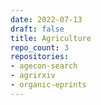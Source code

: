 ```yaml
---
date: 2022-07-13
draft: false
title: Agriculture
repo_count: 3
repositories:
- agecon-search
- agrirxiv
- organic-eprints
---
```



